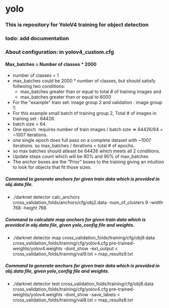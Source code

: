# yolo

### This is repository for YoloV4 training for object detection

### todo: add documentation

### About configuration: in yolov4_custom.cfg 
#### Max_batches = Number of classes * 2000
* number of classes = 1
* max_batches could be 2000 * number of classes, but should satisfy follwoing two conditions:
    * max_batches greater than or equal to total # of training images and 
    * max_batches greater than or equal to 6000
* For the "example" train set: image group 2 and validation : image group 1: 
* For this example small batch of training group 2, Total # of images in training set : 64426. 
* batch size = 64. 
* One epoch  requires number of train images / batch size => 64426/64 = ~1007 iterations. 
* one single epoch does full pass on a complete dataset with ~1007 iterations. so max_batches / iterations = total # of epochs. 
* so max batches should atleast be 64426 which meets all 2 conditions. 
* Update steps count which will be 80% and 90% of max_batches
* The anchor boxes are the “Prior” boxes to the training giving an intuition to look for objects that fit those sizes.

##### Command to generate anchors for given train data which is provided in obj.data file.
* ./darknet detector calc_anchors cross_validation_folds/anchors/cfg/obj2.data -num_of_clusters 9 -width 768 -height 768

##### Command to calculate map anchors for given train data which is provided in obj.data file, given yolo_config file and weights.
* ./darknet detector map cross_validation_folds/training/cfg/obj9.data cross_validation_folds/training/cfg/yolov4.cfg pre-trained-weights/yolov4.weights -dont_show -ext_output < cross_validation_folds/training/val9.txt > map_results9.txt

##### Command to generate anchors for given train data which is provided in obj.data file, given yolo_config file and weights.
* ./darknet detector test  cross_validation_folds/training/cfg/obj8.data cross_validation_folds/training/cfg/yolov4.cfg pre-trained-weights/yolov4.weights -dont_show -save_labels < cross_validation_folds/training/val8.txt > map_results8.txt